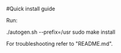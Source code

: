 #Quick install guide

Run:

./autogen.sh --prefix=/usr
sudo make install

For troubleshooting refer to "README.md".
